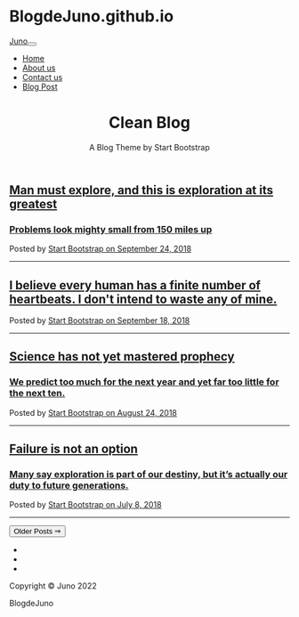 # BlogdeJuno.github.io
<!DOCTYPE html>
<html>

<head>
    <meta charset="utf-8">
    <meta name="viewport" content="width=device-width, initial-scale=1.0, shrink-to-fit=no">
    <title>Home - Juno</title>
    <link rel="stylesheet" href="assets/bootstrap/css/bootstrap.min.css">
    <link rel="stylesheet" href="https://fonts.googleapis.com/css?family=Open+Sans:300italic,400italic,600italic,700italic,800italic,400,300,600,700,800">
    <link rel="stylesheet" href="https://fonts.googleapis.com/css?family=Lora:400,700,400italic,700italic">
    <link rel="stylesheet" href="assets/fonts/font-awesome.min.css">
</head>

<body>
    <nav class="navbar navbar-light navbar-expand-lg fixed-top" id="mainNav">
        <div class="container"><a class="navbar-brand" href="index.html">Juno</a><button data-bs-toggle="collapse" data-bs-target="#navbarResponsive" class="navbar-toggler" aria-controls="navbarResponsive" aria-expanded="false" aria-label="Toggle navigation"><i class="fa fa-bars"></i></button>
            <div class="collapse navbar-collapse" id="navbarResponsive">
                <ul class="navbar-nav ms-auto">
                    <li class="nav-item"><a class="nav-link" href="index.html">Home</a></li>
                    <li class="nav-item"><a class="nav-link" href="about.html">About us</a></li>
                    <li class="nav-item"><a class="nav-link" href="contact.html">Contact us</a></li>
                    <li class="nav-item"><a class="nav-link" href="post.html">Blog Post</a></li>
                </ul>
            </div>
        </div>
    </nav>
    <header class="masthead" style="background-image:url('assets/img/home-bg.jpg');">
        <div class="overlay"></div>
        <div class="container">
            <div class="row">
                <div class="col-md-10 col-lg-8 mx-auto position-relative">
                    <div class="site-heading">
                        <h1>Clean Blog</h1><span class="subheading">A Blog Theme by Start Bootstrap</span>
                    </div>
                </div>
            </div>
        </div>
    </header>
    <div class="container">
        <div class="row">
            <div class="col-md-10 col-lg-8">
                <div class="post-preview"><a href="#">
                        <h2 class="post-title">Man must explore, and this is exploration at its greatest</h2>
                        <h3 class="post-subtitle">Problems look mighty small from 150 miles up</h3>
                    </a>
                    <p class="post-meta">Posted by&nbsp;<a href="#">Start Bootstrap on September 24, 2018</a></p>
                </div>
                <hr>
                <div class="post-preview"><a href="#">
                        <h2 class="post-title">I believe every human has a finite number of heartbeats. I don't intend to waste any of mine.</h2>
                    </a>
                    <p class="post-meta">Posted by&nbsp;<a href="#">Start Bootstrap on September 18, 2018</a></p>
                </div>
                <hr>
                <div class="post-preview"><a href="#">
                        <h2 class="post-title"> Science has not yet mastered prophecy</h2>
                        <h3 class="post-subtitle">We predict too much for the next year and yet far too little for the next ten.</h3>
                    </a>
                    <p class="post-meta">Posted by&nbsp;<a href="#">Start Bootstrap on August 24, 2018</a></p>
                </div>
                <hr>
                <div class="post-preview"><a href="#">
                        <h2 class="post-title">Failure is not an option</h2>
                        <h3 class="post-subtitle">Many say exploration is part of our destiny, but it’s actually our duty to future generations.</h3>
                    </a>
                    <p class="post-meta">Posted by&nbsp;<a href="#">Start Bootstrap on July 8, 2018</a></p>
                </div>
                <hr>
                <div class="clearfix"><button class="btn btn-primary float-end" type="button">Older Posts&nbsp;⇒</button></div>
            </div>
        </div>
    </div>
    <footer>
        <div class="container">
            <div class="row">
                <div class="col-md-10 col-lg-8 mx-auto">
                    <ul class="list-inline text-center">
                        <li class="list-inline-item"><span class="fa-stack fa-lg"><i class="fa fa-circle fa-stack-2x"></i><i class="fa fa-twitter fa-stack-1x fa-inverse"></i></span></li>
                        <li class="list-inline-item"><span class="fa-stack fa-lg"><i class="fa fa-circle fa-stack-2x"></i><i class="fa fa-facebook fa-stack-1x fa-inverse"></i></span></li>
                        <li class="list-inline-item"><span class="fa-stack fa-lg"><i class="fa fa-circle fa-stack-2x"></i><i class="fa fa-github fa-stack-1x fa-inverse"></i></span></li>
                    </ul>
                    <p class="text-muted copyright">Copyright&nbsp;©&nbsp;Juno 2022</p>
                </div>
            </div>
        </div>
    </footer>
    <script src="assets/bootstrap/js/bootstrap.min.js"></script>
    <script src="assets/js/clean-blog.js"></script>
</body>

</html>
BlogdeJuno
